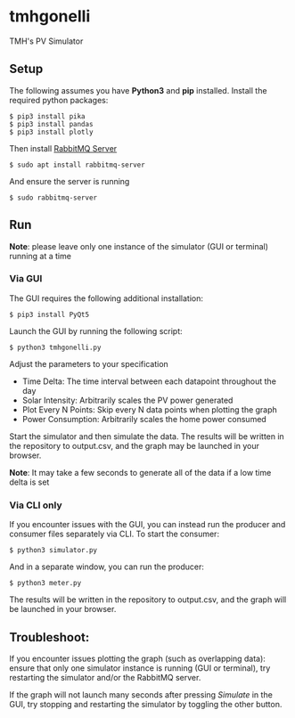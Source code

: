 # tmhgonelli
TMH's PV Simulator

## Setup ##
The following assumes you have **Python3** and **pip** installed.
Install the required python packages:
```
$ pip3 install pika
$ pip3 install pandas
$ pip3 install plotly
```
Then install [RabbitMQ Server](https://www.rabbitmq.com/install-debian.html)
```
$ sudo apt install rabbitmq-server
```
And ensure the server is running
```
$ sudo rabbitmq-server
```

## Run ##
**Note**: please leave only one instance of the simulator (GUI or terminal) running at a time

### Via GUI ###
The GUI requires the following additional installation:
```
$ pip3 install PyQt5
```
Launch the GUI by running the following script:
```
$ python3 tmhgonelli.py
```
Adjust the parameters to your specification
* Time Delta: The time interval between each datapoint throughout the day
* Solar Intensity: Arbitrarily scales the PV power generated
* Plot Every N Points: Skip every N data points when plotting the graph
* Power Consumption: Arbitrarily scales the home power consumed

Start the simulator and then simulate the data. The results will be written in the repository to output.csv, and the graph may be launched in your browser.

**Note**: It may take a few seconds to generate all of the data if a low time delta is set

### Via CLI only ###
If you encounter issues with the GUI, you can instead run the producer and consumer files separately via CLI. To start the consumer:
```
$ python3 simulator.py
```
And in a separate window, you can run the producer:
```
$ python3 meter.py
```
The results will be written in the repository to output.csv, and the graph will be launched in your browser.

## Troubleshoot: ##
If you encounter issues plotting the graph (such as overlapping data): ensure that only one simulator instance is running (GUI or terminal), try restarting the simulator and/or the RabbitMQ server.

If the graph will not launch many seconds after pressing *Simulate* in the GUI, try stopping and restarting the simulator by toggling the other button.
